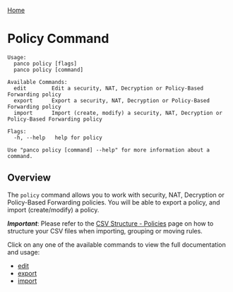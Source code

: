 [Home](https://panco.dev)

# Policy Command

```
Usage:
  panco policy [flags]
  panco policy [command]

Available Commands:
  edit        Edit a security, NAT, Decryption or Policy-Based Forwarding policy
  export      Export a security, NAT, Decryption or Policy-Based Forwarding policy
  import      Import (create, modify) a security, NAT, Decryption or Policy-Based Forwarding policy

Flags:
  -h, --help   help for policy

Use "panco policy [command] --help" for more information about a command.
```

## Overview

The `policy` command allows you to work with security, NAT, Decryption or Policy-Based Forwarding policies. You will
be able to export a policy, and import (create/modify) a policy.

**_Important_**: Please refer to the [CSV Structure - Policies](https://panco.dev/csv_policy.html) page
on how to structure your CSV files when importing, grouping or moving rules.

Click on any one of the available commands to view the full documentation and usage:

* [edit](https://panco.dev/policy_edit.html)
* [export](https://panco.dev/policy_export.html)
* [import](https://panco.dev/policy_import.html)
